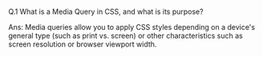 Q.1 What is a Media Query in CSS, and what is its purpose?

Ans: Media queries allow you to apply CSS styles depending on a device's general type (such as print vs. screen) or other characteristics such as screen resolution or browser viewport width. 

